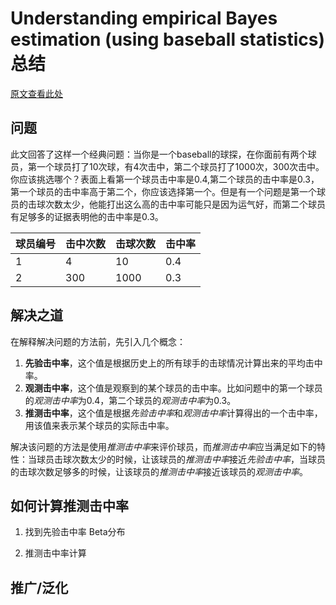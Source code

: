 # Understanding empirical Bayes estimation (using baseball statistics) 总结
[原文查看此处](http://varianceexplained.org/r/empirical_bayes_baseball/)
## 问题
此文回答了这样一个经典问题：当你是一个baseball的球探，在你面前有两个球员，第一个球员打了10次球，有4次击中，第二个球员打了1000次，300次击中。你应该挑选哪个？表面上看第一个球员击中率是0.4,第二个球员的击中率是0.3，第一个球员的击中率高于第二个，你应该选择第一个。但是有一个问题是第一个球员的击球次数太少，他能打出这么高的击中率可能只是因为运气好，而第二个球员有足够多的证据表明他的击中率是0.3。

|球员编号|击中次数|击球次数|击中率|
|---|---|---|---|
|1|4|10|0.4|
|2|300|1000|0.3|

## 解决之道
在解释解决问题的方法前，先引入几个概念：
1. **先验击中率**，这个值是根据历史上的所有球手的击球情况计算出来的平均击中率。
1. **观测击中率**，这个值是观察到的某个球员的击中率。比如问题中的第一个球员的*观测击中率*为0.4，第二个球员的*观测击中率*为0.3。
1. **推测击中率**，这个值是根据*先验击中率*和*观测击中率*计算得出的一个击中率，用该值来表示某个球员的实际击中率。

解决该问题的方法是使用*推测击中率*来评价球员，而*推测击中率*应当满足如下的特性：当球员击球次数太少的时候，让该球员的*推测击中率*接近*先验击中率*，当球员的击球次数足够多的时候，让该球员的*推测击中率*接近该球员的*观测击中率*。

## 如何计算推测击中率
1. 找到先验击中率
Beta分布

2. 推测击中率计算

## 推广/泛化
